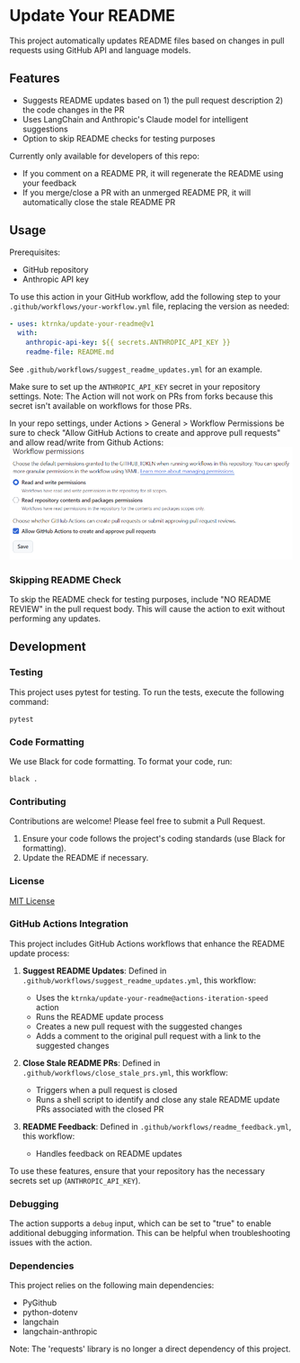 # Update Your README

This project automatically updates README files based on changes in pull requests using GitHub API and language models.

## Features

- Suggests README updates based on 1) the pull request description 2) the code changes in the PR
- Uses LangChain and Anthropic's Claude model for intelligent suggestions
- Option to skip README checks for testing purposes

Currently only available for developers of this repo:
- If you comment on a README PR, it will regenerate the README using your feedback
- If you merge/close a PR with an unmerged README PR, it will automatically close the stale README PR

## Usage

Prerequisites:

- GitHub repository
- Anthropic API key

To use this action in your GitHub workflow, add the following step to your `.github/workflows/your-workflow.yml` file, replacing the version as needed:

```yaml
- uses: ktrnka/update-your-readme@v1
  with:
    anthropic-api-key: ${{ secrets.ANTHROPIC_API_KEY }}
    readme-file: README.md
```
See `.github/workflows/suggest_readme_updates.yml` for an example.

Make sure to set up the `ANTHROPIC_API_KEY` secret in your repository settings. Note: The Action will not work on PRs from forks because this secret isn't available on workflows for those PRs.

In your repo settings, under Actions > General > Workflow Permissions be sure to check "Allow GitHub Actions to create and approve pull requests" and allow read/write from Github Actions:
![Workflow Permissions](workflow_permissions.png)

### Skipping README Check

To skip the README check for testing purposes, include "NO README REVIEW" in the pull request body. This will cause the action to exit without performing any updates.

## Development

### Testing

This project uses pytest for testing. To run the tests, execute the following command:

```
pytest
```

### Code Formatting

We use Black for code formatting. To format your code, run:

```
black .
```

### Contributing

Contributions are welcome! Please feel free to submit a Pull Request.

1. Ensure your code follows the project's coding standards (use Black for formatting).
2. Update the README if necessary.

### License

[MIT License](https://opensource.org/licenses/MIT)

### GitHub Actions Integration

This project includes GitHub Actions workflows that enhance the README update process:

1. **Suggest README Updates**: Defined in `.github/workflows/suggest_readme_updates.yml`, this workflow:
   - Uses the `ktrnka/update-your-readme@actions-iteration-speed` action
   - Runs the README update process
   - Creates a new pull request with the suggested changes
   - Adds a comment to the original pull request with a link to the suggested changes

2. **Close Stale README PRs**: Defined in `.github/workflows/close_stale_prs.yml`, this workflow:
   - Triggers when a pull request is closed
   - Runs a shell script to identify and close any stale README update PRs associated with the closed PR

3. **README Feedback**: Defined in `.github/workflows/readme_feedback.yml`, this workflow:
   - Handles feedback on README updates

To use these features, ensure that your repository has the necessary secrets set up (`ANTHROPIC_API_KEY`).

### Debugging

The action supports a `debug` input, which can be set to "true" to enable additional debugging information. This can be helpful when troubleshooting issues with the action.

### Dependencies

This project relies on the following main dependencies:

- PyGithub
- python-dotenv
- langchain
- langchain-anthropic

Note: The 'requests' library is no longer a direct dependency of this project.